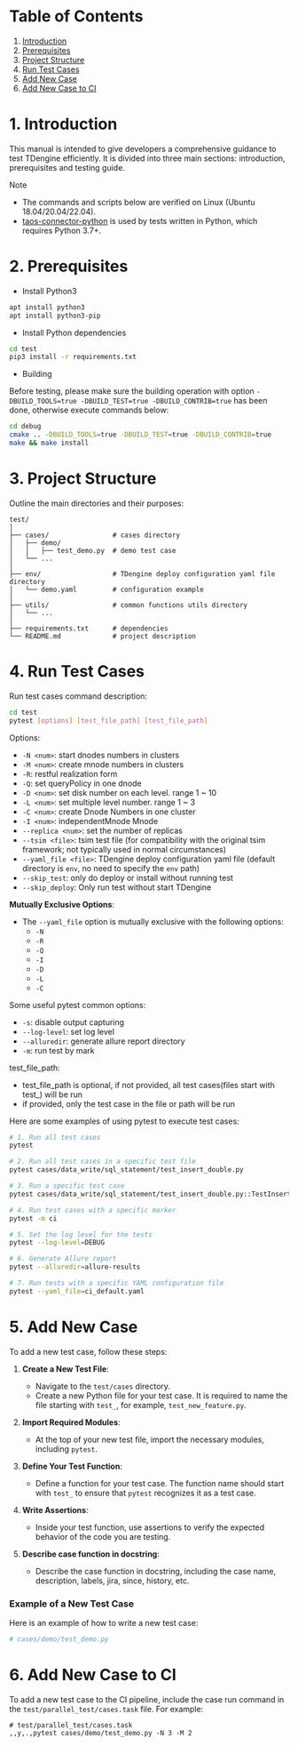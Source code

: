 # Table of Contents

1. [Introduction](#1-introduction)
1. [Prerequisites](#2-prerequisites)
1. [Project Structure](#3-Project-Structure)
1. [Run Test Cases](#4-Run-Test-Cases)
1. [Add New Case](#5-Add-New-Case)
1. [Add New Case to CI](#6-Add-New-Case-to-CI)


# 1. Introduction

This manual is intended to give developers a comprehensive guidance to test TDengine efficiently. It is divided into three main sections: introduction, prerequisites and testing guide.

> [!NOTE]
> - The commands and scripts below are verified on Linux (Ubuntu 18.04/20.04/22.04).
> - [taos-connector-python](https://github.com/taosdata/taos-connector-python) is used by tests written in Python, which requires Python 3.7+.

# 2. Prerequisites

- Install Python3

```bash
apt install python3
apt install python3-pip
```

- Install Python dependencies

```bash
cd test
pip3 install -r requirements.txt
```

- Building

Before testing, please make sure the building operation with option `-DBUILD_TOOLS=true -DBUILD_TEST=true -DBUILD_CONTRIB=true` has been done, otherwise execute commands below:

```bash
cd debug
cmake .. -DBUILD_TOOLS=true -DBUILD_TEST=true -DBUILD_CONTRIB=true
make && make install
```

# 3. Project Structure

Outline the main directories and their purposes:
```
test/
│
├── cases/                # cases directory
│   ├── demo/             
│   │   ├── test_demo.py  # demo test case
│   └── ...
│
├── env/                  # TDengine deploy configuration yaml file directory
│   └── demo.yaml         # configuration example
│
├── utils/                # common functions utils directory
│   └── ...
│
├── requirements.txt      # dependencies
└── README.md             # project description
```

# 4. Run Test Cases

Run test cases command description:

```bash
cd test
pytest [options] [test_file_path] [test_file_path]
```

Options:

- `-N <num>`: start dnodes numbers in clusters
- `-M <num>`: create mnode numbers in clusters
- `-R`: restful realization form
- `-Q`: set queryPolicy in one dnode
- `-D <num>`: set disk number on each level. range 1 ~ 10
- `-L <num>`: set multiple level number. range 1 ~ 3
- `-C <num>`: create Dnode Numbers in one cluster
- `-I <num>`: independentMnode Mnode
- `--replica <num>`: set the number of replicas
- `--tsim <file>`: tsim test file (for compatibility with the original tsim framework; not typically used in normal circumstances)
- `--yaml_file <file>`: TDengine deploy configuration yaml file (default directory is `env`, no need to specify the `env` path) 
- `--skip_test`: only do deploy or install without running test
- `--skip_deploy`: Only run test without start TDengine

**Mutually Exclusive Options**:
- The `--yaml_file` option is mutually exclusive with the following options:
  - `-N`
  - `-R`
  - `-Q`
  - `-I`
  - `-D`
  - `-L`
  - `-C`

Some useful pytest common options:
- `-s`: disable output capturing
- `--log-level`: set log level
- `--alluredir`: generate allure report directory
- `-m`: run test by mark

test_file_path:
- test_file_path is optional, if not provided, all test cases(files start with test_) will be run
- if provided, only the test case in the file or path will be run

Here are some examples of using pytest to execute test cases:

```bash
# 1. Run all test cases
pytest

# 2. Run all test cases in a specific test file
pytest cases/data_write/sql_statement/test_insert_double.py

# 3. Run a specific test case
pytest cases/data_write/sql_statement/test_insert_double.py::TestInsertDouble::test_value

# 4. Run test cases with a specific marker
pytest -m ci

# 5. Set the log level for the tests
pytest --log-level=DEBUG

# 6. Generate Allure report
pytest --alluredir=allure-results

# 7. Run tests with a specific YAML configuration file
pytest --yaml_file=ci_default.yaml

```

# 5. Add New Case

To add a new test case, follow these steps:

1. **Create a New Test File**:
   - Navigate to the `test/cases` directory.
   - Create a new Python file for your test case. It is required to name the file starting with `test_`, for example, `test_new_feature.py`.

2. **Import Required Modules**:
   - At the top of your new test file, import the necessary modules, including `pytest`.

3. **Define Your Test Function**:
   - Define a function for your test case. The function name should start with `test_` to ensure that `pytest` recognizes it as a test case.

4. **Write Assertions**:
   - Inside your test function, use assertions to verify the expected behavior of the code you are testing.

5. **Describe case function in docstring**:
   - Describe the case function in docstring, including the case name, description, labels, jira, since, history, etc.

### Example of a New Test Case

Here is an example of how to write a new test case:

```python
# cases/demo/test_demo.py
```

# 6. Add New Case to CI

To add a new test case to the CI pipeline, include the case run command in the `test/parallel_test/cases.task` file. For example:

```text
# test/parallel_test/cases.task
,,y,.,pytest cases/demo/test_demo.py -N 3 -M 2
```


